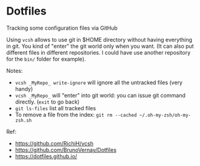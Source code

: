 # Dotfiles
Tracking some configuration files via GitHub

Using `vcsh` allows to use git in $HOME directory without having everything in git. You kind of "enter" the git world only when you want. 
(It can also put different files in different repositories. I could have use another repository for the `bin/` folder for example).


Notes:
- `vcsh _MyRepo_ write-ignore` will ignore all the untracked files (very handy)
- `vcsh _MyRepo_`  will "enter" into git world: you can issue git command directly. (`exit` to go back) 
- `git ls-files` list all tracked files
- To remove a file from the index: `git rm --cached ~/.oh-my-zsh/oh-my-zsh.sh`


Ref:
- https://github.com/RichiH/vcsh
- https://github.com/BrunoVernay/Dotfiles 
- https://dotfiles.github.io/

